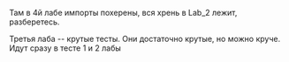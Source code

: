 Там в 4й лабе импорты похерены, вся хрень в Lab_2 лежит, разберетесь.

Третья лаба -- крутые тесты. Они достаточно крутые, но можно круче. Идут сразу в тесте 1 и 2 лабы
